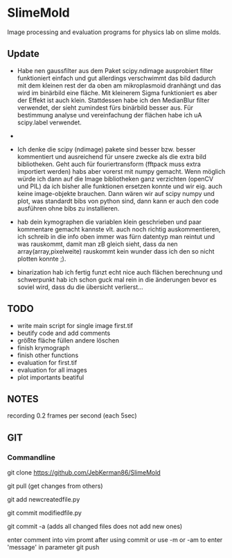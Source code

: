 # SlimeMold
Image processing and evaluation programs for physics lab on slime molds.

## Update
- Habe nen gaussfilter aus dem Paket scipy.ndimage ausprobiert filter funktioniert einfach und gut allerdings verschwimmt das bild dadurch mit dem kleinen rest der da oben am mikroplasmoid dranhängt und das wird im binärbild eine fläche. Mit kleinerem Sigma funktioniert es aber der Effekt ist auch klein. Stattdessen habe ich den MedianBlur filter verwendet, der sieht zumindest fürs binärbild besser aus. Für bestimmung analyse und vereinfachung der flächen habe ich uA scipy.label verwendet.
- 
- Ich denke die scipy (ndimage)  pakete sind besser bzw. besser kommentiert und ausreichend für unsere zwecke als die extra bild bibliotheken. Geht auch für fouriertransform (fftpack muss extra importiert werden) habs aber vorerst mit numpy gemacht. Wenn möglich würde ich dann auf die Image bibliotheken ganz verzichten (openCV und PIL) da ich bisher alle funktionen ersetzen konnte und wir eig. auch keine image-objekte brauchen. Dann wären wir auf scipy numpy und plot, was standardt bibs von python sind, dann kann er auch den code ausführen ohne bibs zu installieren.
- hab dein kymographen die variablen klein geschrieben und paar kommentare gemacht kannste vlt. auch noch richtig auskommentieren, ich schreib in die info oben immer was fürn datentyp man reintut und was rauskommt, damit man zB gleich sieht, dass da nen array(array,pixelweite) rauskommt kein wunder dass ich den so nicht plotten konnte ;).

- binarization hab ich fertig funzt echt nice auch flächen berechnung und schwerpunkt hab ich schon guck mal rein in die änderungen bevor es soviel wird, dass du die übersicht verlierst...



## TODO
- write main script for single image first.tif
- beutify code and add comments
- größte fläche füllen andere löschen
- finish krymograph
- finish other functions
- evaluation for first.tif
- evaluation for all images
- plot importants beatiful

## NOTES
recording 0.2 frames per second (each 5sec)


## GIT
### Commandline
git clone https://github.com/JebKerman86/SlimeMold

git pull (get changes from others)

git add newcreatedfile.py

git commit modifiedfile.py

git commit -a  (adds all changed files does not add new ones)

enter comment into vim promt after using commit
 or use -m or -am to enter 'message' in parameter
git push

